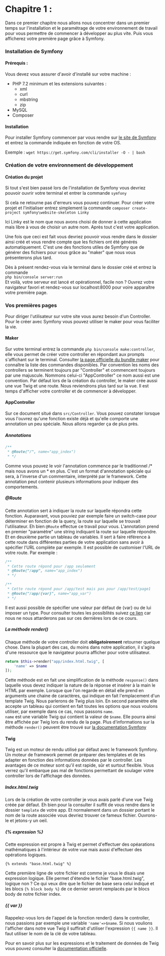 Chapitre 1 :
===

Dans ce premier chapitre nous allons nous concentrer dans un premier temps sur l'installation et le paramétrage de votre environnement de travail pour vous permettre de commencer à développer au plus vite. Puis vous afficherez votre première page grâce à Symfony.

### Installation de Symfony
#### Prérequis :
Vous devez vous assurer d'avoir d'installé sur votre machine :
+ PHP 7.2 minimum et les extensions suivantes :
  + xml
  + curl
  + mbstring
  + zip
+ MySQL
+ Composer

#### Installation 
Pour installer Symfony commencer par vous rendre sur [le site de Symfony](https://symfony.com/download) et entrez la commande indiquée en fonction de votre OS.

Exemple :  ```wget https://get.symfony.com/cli/installer -O - | bash``` 

### Création de votre environnement de développement
#### Création du projet
Si tout s'est bien passé lors de l'installation de Symfony vous devriez pouvoir ouvrir votre terminal et entrer la commande ```symfony```

Si cela ne retourne pas d'erreurs vous pouvez continuer. Pour créer votre projet et l'initialiser entrez simplement la commande ```composer create-project symfony\website-skeleton Linky ```

Ici Linky est le nom que nous avons choisi de donner à cette application mais libre à vous de choisir un autre nom. Après tout c'est votre application.

Une fois que ceci est fait vous devriez pouvoir vous rendre dans le dossier ainsi créé et vous rendre compte que les fichiers ont été générés automatiquement.
C'est une des fonctions utiles de Symfony que de générer des fichiers pour vous grâce au "maker" que nous vous présenterons plus tard.

Dès à présent rendez-vous via le terminal dans le dossier créé et entrez la commande    
```php bin/console server:run```    
Et voilà, votre serveur est lancé et opérationnel, facile non ? Ouvrez votre navigateur favori et rendez-vous sur localhost:8000 pour voire apparaître votre première page.

### Vos premières pages
Pour diriger l'utilisateur sur votre site vous aurez besoin d'un Controller.
Pour le créer avec Symfony vous pouvez utiliser le maker pour vous faciliter la vie.
#### Maker
Sur votre terminal entrez la commande ```php bin/console make:controller```, elle vous permet de créer votre controller en répondant aux prompts s'affichant sur le terminal.
Consulter [la page officielle du bundle maker](https://symfony.com/doc/current/bundles/SymfonyMakerBundle/index.html#usage) pour connaître la liste des commandes disponibles.
Par convention les noms des controllers se terminent toujours par "Controller" et commencent toujours par une majuscule. Nommons celui-ci "AppController" ce nom aussi est une convention. 
Par défaut lors de la création du controller, le maker crée aussi une vue Twig et une route. Nous reviendrons plus tard sur la vue.
Il est temps d'afficher votre controller et de commencer à développer.
#### AppController
Sur ce document situé dans ```src/Controller```.
Vous pouvez constater lorsque vous l'ouvrez qu'une fonction existe déjà et qu'elle comporte une annotation un peu spéciale.
Nous allons regarder ça de plus près.
##### Annotations
```php
/**
 * @Route("/", name="app_index")
 * */
```
Comme vous pouvez le voir l'annotation commence par le traditionnel /* mais nous avons un * en plus. C'est un format d'annotation spéciale qui sera, à l'inverse d'un commentaire, interprété par le framework.
Cette annotation peut contenir plusieurs informations pour indiquer des comportements.

##### @Route
Cette annotation sert à indiquer la route sur laquelle répondra cette fonction. Auparavant, vous pouviez par exemple faire un switch-case pour déterminer en fonction de la query, la route sur laquelle se trouvait l'utilisateur. Eh bien ```@Route``` effectue ce travail pour vous.
L'annotation prend en premier "paramètre" une string indiquant la route sur laquelle répondre. Et en deuxième partie un tableau de variables. Il sert à faire référence à cette route dans différentes parties de votre application sans avoir à spécifier l'URL complète par exemple.
Il est possible de customiser l'URL de votre route. 
Par exemple :
```php
/**
 * Cette route répond pour /app seulement
 * @Route("/app", name="app_index")
 * */

/**
 * Cette route répond pour /app/test mais pas pour /app/test/page1
 * @Route("/app/{var}", name="app_var")
 * */
```
Il est aussi possible de spécifier une valeur par défaut de {var} ou de lui imposer un type.
Pour consulter toutes les possiblités suivez [ce lien](https://symfony.com/doc/current/routing.html) car nous ne nous attarderons pas sur ces dernières lors de ce cours.

##### La méthode render()
Chaque méthode de votre controller doit **obligatoirement** retourner quelque chose.
Dans la plupart des cas, du moins dans notre application, il s'agira d'une ressource que le navigateur pourra afficher pour votre utilisateur.
```php
return $this->render("app/index.html.twig", [
    'name' => $name
]);
```
Cette méthode est en fait une simplification de la méthode ```response()``` dans laquelle vous devez indiquer la nature de la réponse et insérer à la main le HTML par exemple.
Lorsque que l'on regarde en détail elle prend en arguments une chaine de caractères, qui indique en fait l'emplacement d'un template Twig. Nous parlerons de Twig plus loin. En second paramètre elle accepte un tableau qui contient en fait toutes les options que nous voulons utiliser, par exemple dans ce cas, nous passons ```name```.   
``` name ``` est une variable Twig qui contient la valeur de ``` $name ```. Elle pourra ainsi être affichée par Twig lors du rendu de la page.
Plus d'informations sur la méthode ```render()``` peuvent être trouvé sur [la documentation Symfony]()

#### Twig
Twig est un moteur de rendu utilisé par défaut avec le framework Symfony. Un moteur de framework permet de préparer des templates et de les adapter en fonction des informations données par le controller. Les avantages de ce moteur sont qu'il est rapide, sûr et surtout flexible. Vous verrez qu'il embarque pas mal de fonctions permettant de soulager votre controller lors de l'affichage des données.

##### Index.html.twig
Lors de la création de votre controller je vous avais parlé d'une vue Twig créée par défaut. Eh bien pour la consulter il suffit de vous rendre dans le dossier ```template``` de votre app. Et normalement dans un dossier portant le nom de la route associée vous devriez trouver ce fameux fichier. Ouvrons-le et jetons-y un oeil.

##### {% expression %}
Cette expression est propre à Twig et permet d'effectuer des opéarations mathématiques à l'intérieur de votre vue mais aussi d'effectuer des opérations logiques.
```twig
{% extends "base.html.twig" %}
```
Cette première ligne de votre fichier est comme je vous le disais une expression logique. Elle permet d'étendre le fichier "base.html.twig", logique non ?
Ce qui veux dire que le fichier de base sera celui indiqué et les blocs ```{% block body %}``` de ce dernier seront remplacés par le blocs body de notre fichier index. 

##### {{ var }}
Rappelez-vous lors de l'appel de la fonction render() dans le controller, nous passions par exemple une variable ```'name'=>$name```. Si nous voulions l'afficher dans notre vue Twig il suffirait d'utiliser l'expression ```{{ name }}```.
Il faut utiliser le nom de la clé de votre tableau.

Pour en savoir plus sur les expressions et le traitement de données de Twig vous pouvez consulter la [documentation officielle](https://twig.symfony.com/doc/2.x/templates.html#expressions).
